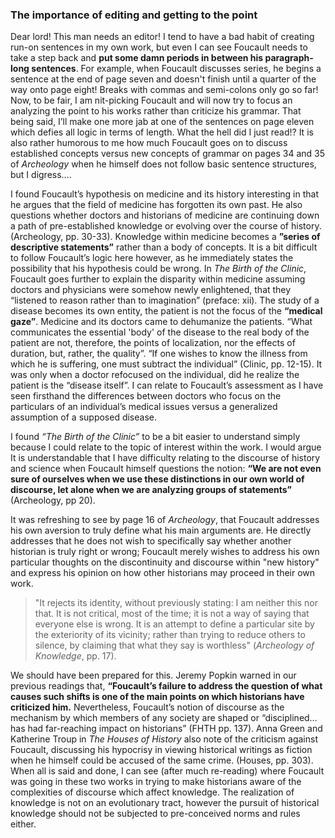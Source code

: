 ### The importance of editing and getting to the point

Dear lord! This man needs an editor! I tend to have a bad habit of creating run-on sentences in my own work, but even I can see Foucault needs to take a step back and **put some damn periods in between his paragraph-long sentences**. For example, when Foucault discusses series, he begins a sentence at the end of page seven and doesn't finish until a quarter of the way onto page eight! Breaks with commas and semi-colons only go so far! Now, to be fair, I am nit-picking Foucault and will now try to focus an analyzing the point to his works rather than criticize his grammar. That being said, I’ll make one more jab at one of the sentences on page eleven which defies all logic in terms of length. What the hell did I just read!? It is also rather humorous to me how much Foucault goes on to discuss established concepts versus new concepts of grammar on pages 34 and 35 of *Archeology* when he himself does not follow basic sentence structures, but I digress….

I found Foucault’s hypothesis on medicine and its history interesting in that he argues that the field of medicine has forgotten its own past. He also questions whether doctors and historians of medicine are continuing down a path of pre-established knowledge or evolving over the course of history. (Archeology, pp. 30-33). Knowledge within medicine becomes a **”series of descriptive statements”** rather than a body of concepts. It is a bit difficult to follow Foucault’s logic here however, as he immediately states the possibility that his hypothesis could be wrong. In *The Birth of the Clinic*, Foucault goes further to explain the disparity within medicine assuming doctors and physicians were somehow newly enlightened, that they “listened to reason rather than to imagination” (preface: xii). The study of a disease becomes its own entity, the patient is not the focus of the **“medical gaze”**. Medicine and its doctors came to dehumanize the patients. “What communicates the essential 'body' of the disease to the real body of the patient are not, therefore, the points of localization, nor the effects of duration, but, rather, the quality”. “If one wishes to know the illness from which he is suffering, one must subtract the individual” (Clinic, pp. 12-15). It was only when a doctor refocused on the individual, did he realize the patient is the “disease itself”. I can relate to Foucault’s assessment as I have seen firsthand the differences between doctors who focus on the particulars of an individual’s medical issues versus a generalized assumption of a supposed disease. 

I found *“The Birth of the Clinic”* to be a bit easier to understand simply because I could relate to the topic of interest within the work. I would argue It is understandable that I have difficulty relating to the discourse of history and science when Foucault himself questions the notion: **“We are not even sure of ourselves when we use these distinctions in our own world of discourse, let alone when we are analyzing groups of statements”** (Archeology, pp 20).

It was refreshing to see by page 16 of *Archeology*, that Foucault addresses his own aversion to truly define what his main arguments are. He directly addresses that he does not wish to specifically say whether another historian is truly right or wrong; Foucault merely wishes to address his own particular thoughts on the discontinuity and discourse within "new history" and express his opinion on how other historians may proceed in their own work.
> "It rejects its identity, without previously stating: I am neither this nor that. It is not critical, most of the time; it is not a way of saying that everyone else is wrong. It is an attempt to define a particular site by the exteriority of its vicinity; rather than trying to reduce others to silence, by claiming that what they say is worthless" (*Archeology of Knowledge*, pp. 17).

We should have been prepared for this. Jeremy Popkin warned in our previous readings that, **“Foucault’s failure to address the question of what causes such shifts is one of the main points on which historians have criticized him.** Nevertheless, Foucault’s notion of discourse as the mechanism by which members of any society are shaped or “disciplined… has had far-reaching impact on historians” (FHTH pp. 137). Anna Green and Katherine Troup in *The Houses of History* also note of the criticism against Foucault, discussing his hypocrisy in viewing historical writings as fiction when he himself could be accused of the same crime. (Houses, pp. 303). When all is said and done, I can see (after much re-reading) where Foucault was going in these two works in trying to make historians aware of the complexities of discourse which affect knowledge. The realization of knowledge is not on an evolutionary tract, however the pursuit of historical knowledge should not be subjected to pre-conceived norms and rules either.
